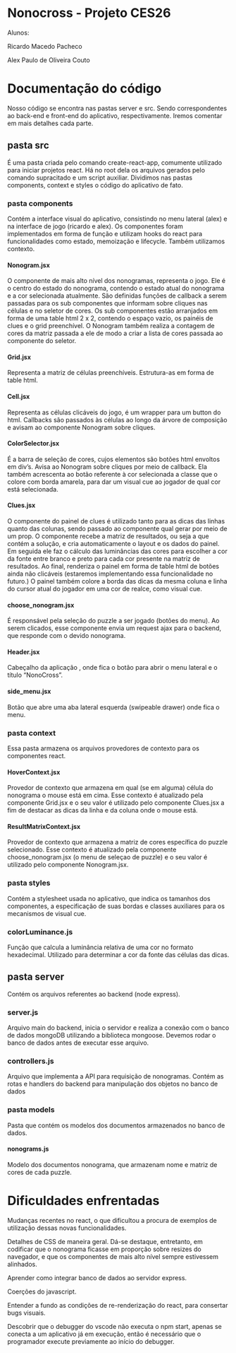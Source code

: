 # Nonocross - Projeto CES26

Alunos:

Ricardo Macedo Pacheco

Alex Paulo de Oliveira Couto

# Documentação do código
Nosso código se encontra nas pastas server e src. Sendo correspondentes ao back-end e front-end do aplicativo, respectivamente. Iremos comentar em mais detalhes cada parte.

## pasta src
É uma pasta criada pelo comando create-react-app, comumente utilizado para iniciar projetos react. Há no root dela os arquivos gerados pelo comando supracitado e um script auxiliar. Dividimos nas pastas components, context e styles o código do aplicativo de fato.

### pasta components
Contém a interface visual do aplicativo, consistindo no menu lateral (alex) e na interface de jogo (ricardo e alex). Os componentes foram implementados em forma de função e utilizam hooks do react para funcionalidades como estado, memoização e lifecycle. Também utilizamos contexto.

#### Nonogram.jsx
O componente de mais alto nível dos nonogramas, representa o jogo. Ele é o centro do estado do nonograma, contendo o estado atual do nonograma e a cor selecionada atualmente. São definidas funções de callback a serem passadas para os sub componentes que informam sobre cliques nas células e no seletor de cores. Os sub componentes estão arranjados em forma de uma table html 2 x 2, contendo o espaço vazio, os painéis de clues e o grid preenchível. O Nonogram também realiza a contagem de cores da matriz passada a ele de modo a criar a lista de cores passada ao componente do seletor.

#### Grid.jsx
Representa a matriz de células preenchíveis. Estrutura-as em forma de table html.

#### Cell.jsx
Representa as células clicáveis do jogo, é um wrapper para um button do html. Callbacks são passados às células ao longo da árvore de composição e avisam ao componente Nonogram sobre cliques.

#### ColorSelector.jsx
É a barra de seleção de cores, cujos elementos são botões html envoltos em div’s. Avisa ao Nonogram sobre cliques por meio de callback. Ela também acrescenta ao botão referente à cor selecionada a classe que o colore com borda amarela, para dar um visual cue ao jogador de qual cor está selecionada.

#### Clues.jsx
O componente do painel de clues é utilizado tanto para as dicas das linhas quanto das colunas, sendo passado ao componente qual gerar por meio de um prop. O componente recebe a matriz de resultados, ou seja a que contém a solução, e cria automaticamente o layout e os dados do painel. Em seguida ele faz o cálculo das luminâncias das cores para escolher a cor da fonte entre branco e preto para cada cor presente na matriz de resultados. Ao final, renderiza o painel em forma de table html de botões ainda não clicáveis (estaremos implementando essa funcionalidade no futuro.) O painel também colore a borda das dicas da mesma coluna e linha do cursor atual do jogador em uma cor de realce, como visual cue.

#### choose_nonogram.jsx

É responsável pela seleção do puzzle a ser jogado (botões do menu). Ao serem clicados, esse componente envia um request ajax para o backend, que responde com o devido nonograma.

#### Header.jsx

Cabeçalho da aplicação , onde fica o botão para abrir o menu lateral e o título “NonoCross”.

#### side_menu.jsx

Botão que abre uma aba lateral esquerda (swipeable drawer) onde fica o menu.

### pasta context
Essa pasta armazena os arquivos provedores de contexto para os componentes react.

#### HoverContext.jsx 

Provedor de contexto que armazena em qual (se em alguma) célula do nonograma o mouse está em cima. Esse contexto é atualizado pela componente Grid.jsx e o seu valor é utilizado pelo componente Clues.jsx a fim de destacar as dicas da linha e da coluna onde o mouse está.

#### ResultMatrixContext.jsx 

Provedor de contexto que armazena a matriz de cores específica do puzzle selecionado. Esse contexto é atualizado pela componente choose_nonogram.jsx (o menu de seleçao de puzzle) e o seu valor é utilizado pelo componente Nonogram.jsx.

### pasta styles
Contém a stylesheet usada no aplicativo, que indica os tamanhos dos componentes, a especificação de suas bordas e classes auxiliares para os mecanismos de visual cue.

### colorLuminance.js

Função que calcula a luminância relativa de uma cor no formato hexadecimal. Utilizado para determinar a cor da fonte das células das dicas.

## pasta server

Contém os arquivos referentes ao backend (node express).

### server.js

Arquivo main do backend, inicia o servidor e realiza a conexão com o banco de dados mongoDB utilizando a biblioteca mongoose. Devemos rodar o banco de dados antes de executar esse arquivo.

### controllers.js

Arquivo que implementa a API para requisição de nonogramas. Contém as rotas e handlers do backend para manipulação dos objetos no banco de dados

### pasta models

Pasta que contém os modelos dos documentos armazenados no banco de dados.

#### nonograms.js

Modelo dos documentos nonograma, que armazenam nome e matriz de cores de cada puzzle.

# Dificuldades enfrentadas

Mudanças recentes no react, o que dificultou a procura de exemplos de utilização dessas novas funcionalidades.

Detalhes de CSS de maneira geral. Dá-se destaque, entretanto, em codificar que o nonograma ficasse em proporção sobre resizes do navegador, e que os componentes de mais alto nível sempre estivessem alinhados.

Aprender como integrar banco de dados ao servidor express.

Coerções do javascript.

Entender a fundo as condições de re-renderização do react, para consertar bugs visuais.

Descobrir que o debugger do vscode não executa o npm start, apenas se conecta a um aplicativo já em execução, então é necessário que o programador execute previamente ao início do debugger.
